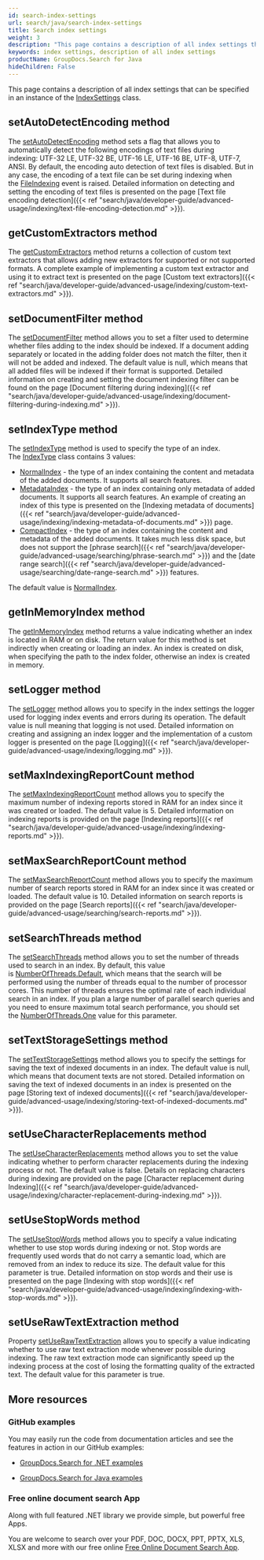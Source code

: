```yaml
---
id: search-index-settings
url: search/java/search-index-settings
title: Search index settings
weight: 3
description: "This page contains a description of all index settings that can be specified in an instance of the IndexSettings class."
keywords: index settings, description of all index settings
productName: GroupDocs.Search for Java
hideChildren: False
---
```

This page contains a description of all index settings that can be specified in an instance of the [IndexSettings](https://reference.groupdocs.com/search/java/com.groupdocs.search/IndexSettings) class.

## setAutoDetectEncoding method

The [setAutoDetectEncoding](https://reference.groupdocs.com/search/java/com.groupdocs.search/IndexSettings#setAutoDetectEncoding(boolean)) method sets a flag that allows you to automatically detect the following encodings of text files during indexing: UTF-32 LE, UTF-32 BE, UTF-16 LE, UTF-16 BE, UTF-8, UTF-7, ANSI. By default, the encoding auto detection of text files is disabled. But in any case, the encoding of a text file can be set during indexing when the [FileIndexing](https://reference.groupdocs.com/search/java/com.groupdocs.search.events/EventHub#FileIndexing) event is raised. Detailed information on detecting and setting the encoding of text files is presented on the page [Text file encoding detection]({{< ref "search/java/developer-guide/advanced-usage/indexing/text-file-encoding-detection.md" >}}).

## getCustomExtractors method

The [getCustomExtractors](https://reference.groupdocs.com/search/java/com.groupdocs.search/IndexSettings#getCustomExtractors()) method returns a collection of custom text extractors that allows adding new extractors for supported or not supported formats. A complete example of implementing a custom text extractor and using it to extract text is presented on the page [Custom text extractors]({{< ref "search/java/developer-guide/advanced-usage/indexing/custom-text-extractors.md" >}}).

## setDocumentFilter method

The [setDocumentFilter](https://reference.groupdocs.com/search/java/com.groupdocs.search/IndexSettings#setDocumentFilter(com.groupdocs.search.DocumentFilter)) method allows you to set a filter used to determine whether files adding to the index should be indexed. If a document adding separately or located in the adding folder does not match the filter, then it will not be added and indexed. The default value is null, which means that all added files will be indexed if their format is supported. Detailed information on creating and setting the document indexing filter can be found on the page [Document filtering during indexing]({{< ref "search/java/developer-guide/advanced-usage/indexing/document-filtering-during-indexing.md" >}}).

## setIndexType method

The [setIndexType](https://reference.groupdocs.com/search/java/com.groupdocs.search/IndexSettings#setIndexType(int)) method is used to specify the type of an index. The [IndexType](https://reference.groupdocs.com/search/java/com.groupdocs.search.options/IndexType) class contains 3 values:

*   [NormalIndex](https://reference.groupdocs.com/search/java/com.groupdocs.search.options/IndexType#NormalIndex) - the type of an index containing the content and metadata of the added documents. It supports all search features.
*   [MetadataIndex](https://reference.groupdocs.com/search/java/com.groupdocs.search.options/IndexType#MetadataIndex) - the type of an index containing only metadata of added documents. It supports all search features. An example of creating an index of this type is presented on the [Indexing metadata of documents]({{< ref "search/java/developer-guide/advanced-usage/indexing/indexing-metadata-of-documents.md" >}}) page.
*   [CompactIndex](https://reference.groupdocs.com/search/java/com.groupdocs.search.options/IndexType#CompactIndex) - the type of an index containing the content and metadata of the added documents. It takes much less disk space, but does not support the [phrase search]({{< ref "search/java/developer-guide/advanced-usage/searching/phrase-search.md" >}}) and the [date range search]({{< ref "search/java/developer-guide/advanced-usage/searching/date-range-search.md" >}}) features.

The default value is [NormalIndex](https://reference.groupdocs.com/search/java/com.groupdocs.search.options/IndexType#NormalIndex).

## getInMemoryIndex method

The [getInMemoryIndex](https://reference.groupdocs.com/search/java/com.groupdocs.search/IndexSettings#getInMemoryIndex()) method returns a value indicating whether an index is located in RAM or on disk. The return value for this method is set indirectly when creating or loading an index. An index is created on disk, when specifying the path to the index folder, otherwise an index is created in memory.

## setLogger method

The [setLogger](https://reference.groupdocs.com/search/java/com.groupdocs.search/IndexSettings#setLogger(com.groupdocs.search.common.ILogger)) method allows you to specify in the index settings the logger used for logging index events and errors during its operation. The default value is null meaning that logging is not used. Detailed information on creating and assigning an index logger and the implementation of a custom logger is presented on the page [Logging]({{< ref "search/java/developer-guide/advanced-usage/indexing/logging.md" >}}).

## setMaxIndexingReportCount method

The [setMaxIndexingReportCount](https://reference.groupdocs.com/search/java/com.groupdocs.search/IndexSettings#setMaxIndexingReportCount(int)) method allows you to specify the maximum number of indexing reports stored in RAM for an index since it was created or loaded. The default value is 5. Detailed information on indexing reports is provided on the page [Indexing reports]({{< ref "search/java/developer-guide/advanced-usage/indexing/indexing-reports.md" >}}).

## setMaxSearchReportCount method

The [setMaxSearchReportCount](https://reference.groupdocs.com/search/java/com.groupdocs.search/IndexSettings#setMaxSearchReportCount(int)) method allows you to specify the maximum number of search reports stored in RAM for an index since it was created or loaded. The default value is 10. Detailed information on search reports is provided on the page [Search reports]({{< ref "search/java/developer-guide/advanced-usage/searching/search-reports.md" >}}).

## setSearchThreads method

The [setSearchThreads](https://reference.groupdocs.com/search/java/com.groupdocs.search/IndexSettings#setSearchThreads(int)) method allows you to set the number of threads used to search in an index. By default, this value is [NumberOfThreads.Default](https://reference.groupdocs.com/search/java/com.groupdocs.search.options/NumberOfThreads#Default), which means that the search will be performed using the number of threads equal to the number of processor cores. This number of threads ensures the optimal rate of each individual search in an index. If you plan a large number of parallel search queries and you need to ensure maximum total search performance, you should set the [NumberOfThreads.One](https://reference.groupdocs.com/search/java/com.groupdocs.search.options/NumberOfThreads#One) value for this parameter.

## setTextStorageSettings method

The [setTextStorageSettings](https://reference.groupdocs.com/search/java/com.groupdocs.search/IndexSettings#setTextStorageSettings(com.groupdocs.search.options.TextStorageSettings)) method allows you to specify the settings for saving the text of indexed documents in an index. The default value is null, which means that document texts are not stored. Detailed information on saving the text of indexed documents in an index is presented on the page [Storing text of indexed documents]({{< ref "search/java/developer-guide/advanced-usage/indexing/storing-text-of-indexed-documents.md" >}}).

## setUseCharacterReplacements method

The [setUseCharacterReplacements](https://reference.groupdocs.com/search/java/com.groupdocs.search/IndexSettings#setUseCharacterReplacements(boolean)) method allows you to set the value indicating whether to perform character replacements during the indexing process or not. The default value is false. Details on replacing characters during indexing are provided on the page [Character replacement during Indexing]({{< ref "search/java/developer-guide/advanced-usage/indexing/character-replacement-during-indexing.md" >}}).

## setUseStopWords method

The [setUseStopWords](https://reference.groupdocs.com/search/java/com.groupdocs.search/IndexSettings#setUseStopWords(boolean)) method allows you to specify a value indicating whether to use stop words during indexing or not. Stop words are frequently used words that do not carry a semantic load, which are removed from an index to reduce its size. The default value for this parameter is true. Detailed information on stop words and their use is presented on the page [Indexing with stop words]({{< ref "search/java/developer-guide/advanced-usage/indexing/indexing-with-stop-words.md" >}}).

## setUseRawTextExtraction method

Property [setUseRawTextExtraction](https://reference.groupdocs.com/search/java/com.groupdocs.search/IndexSettings#setUseRawTextExtraction(boolean)) allows you to specify a value indicating whether to use raw text extraction  mode whenever possible during indexing. The raw text extraction mode can significantly speed up the indexing process at the cost of losing the  formatting quality of the extracted text. The default value for this  parameter is true.



## More resources

### GitHub examples

You may easily run the code from documentation articles and see the features in action in our GitHub examples:

*   [GroupDocs.Search for .NET examples](https://github.com/groupdocs-search/GroupDocs.Search-for-.NET)
    
*   [GroupDocs.Search for Java examples](https://github.com/groupdocs-search/GroupDocs.Search-for-Java)
    

### Free online document search App

Along with full featured .NET library we provide simple, but powerful free Apps.

You are welcome to search over your PDF, DOC, DOCX, PPT, PPTX, XLS, XLSX and more with our free online [Free Online Document Search App](https://products.groupdocs.app/search).
